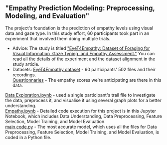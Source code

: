 ## "Empathy Prediction Modeling: Preprocessing, Modeling, and Evaluation" 
The project's foundation is the prediction of empathy levels using visual data and gaze type. In this study effort, 60 participants took part in an experiment that involved them doing multiple trials.
* Advice: The study is titled ["EyeT4Empathy: Dataset of Foraging for Visual Information, Gaze Typing, and Empathy Assessment."](https://www.nature.com/articles/s41597-022-01862-w.) You can read all the details of the experiment and the dataset alignment in the study article.
* Datasets: [EyeT4Empathy dataset](https://figshare.com/articles/dataset/Eye_Tracker_Data/19729636/2) - 60 participants' 502 files and their recordings.
    <br />  [Questionnaries](https://figshare.com/articles/dataset/Questionnaires/19657323/2) - The empathy scores we're anticipating are there in this data.

[Data Exploration.ipynb]() - used a single participant's trail file to investigate the data, preprocess it, and visualise it using several graph plots for a better understanding.
<br/>[Empathy.ipynb](https://github.com/Praveenahd4/Datascience-Assignment-EyeT4Empathy/blob/main/Empathy.ipynb) - Detailed code execution for this project is in this Jupyter Notebook, which includes Data Understanding, Data Preprocessing, Feature Selection, Model Training, and Model Evaluation. 
<br/>[main code.py](https://github.com/Praveenahd4/Datascience-Assignment-EyeT4Empathy/blob/main/main%20code.py) - The most accurate model, which uses all the files for Data Preprocessing, Feature Selection, Model Training, and Model Evaluation, is coded in a Python file. 
